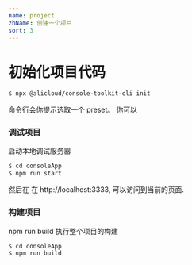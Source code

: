 ```yaml
---
name: project
zhName: 创建一个项目
sort: 3
---
```


# 初始化项目代码

```bash
$ npx @alicloud/console-toolkit-cli init
```

命令行会你提示选取一个 preset。 你可以
### 调试项目

启动本地调试服务器

```bash
$ cd consoleApp
$ npm run start
```

然后在 在 http://localhost:3333, 可以访问到当前的页面.

### 构建项目

npm run build 执行整个项目的构建

```bash
$ cd consoleApp
$ npm run build
```